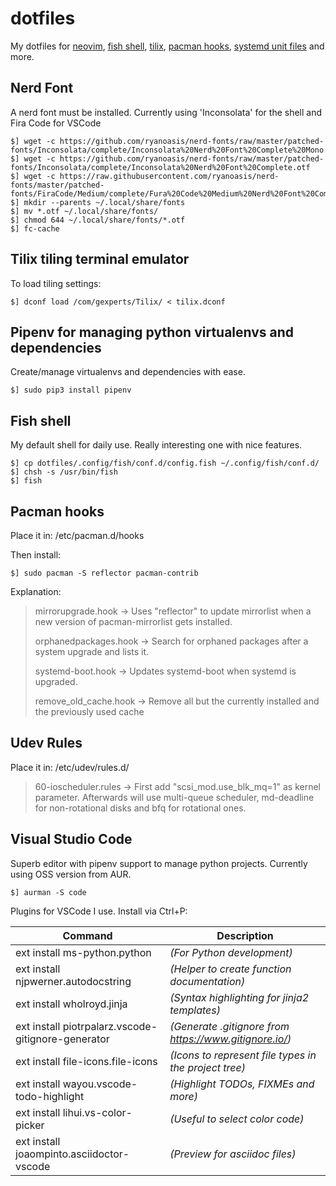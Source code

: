 # dotfiles
My dotfiles for [neovim](https://wiki.archlinux.org/index.php/Neovim), [fish shell](https://wiki.archlinux.org/index.php/Fish), [tilix](https://gnunn1.github.io/tilix-web/), [pacman hooks](https://wiki.archlinux.org/index.php/Pacman), [systemd unit files](https://wiki.archlinux.org/index.php/Systemd) and more.

## Nerd Font
A nerd font must be installed. Currently using 'Inconsolata' for the shell and Fira Code for VSCode

    $] wget -c https://github.com/ryanoasis/nerd-fonts/raw/master/patched-fonts/Inconsolata/complete/Inconsolata%20Nerd%20Font%20Complete%20Mono.otf
    $] wget -c https://github.com/ryanoasis/nerd-fonts/raw/master/patched-fonts/Inconsolata/complete/Inconsolata%20Nerd%20Font%20Complete.otf
    $] wget -c https://raw.githubusercontent.com/ryanoasis/nerd-fonts/master/patched-fonts/FiraCode/Medium/complete/Fura%20Code%20Medium%20Nerd%20Font%20Complete%20Mono.otf
    $] mkdir --parents ~/.local/share/fonts
    $] mv *.otf ~/.local/share/fonts/
    $] chmod 644 ~/.local/share/fonts/*.otf
    $] fc-cache

## Tilix tiling terminal emulator
To load tiling settings:

    $] dconf load /com/gexperts/Tilix/ < tilix.dconf

## Pipenv for managing python virtualenvs and dependencies
Create/manage virtualenvs and dependencies with ease.

    $] sudo pip3 install pipenv

## Fish shell
My default shell for daily use. Really interesting one with nice features.

    $] cp dotfiles/.config/fish/conf.d/config.fish ~/.config/fish/conf.d/
    $] chsh -s /usr/bin/fish
    $] fish

## Pacman hooks
Place it in: /etc/pacman.d/hooks

Then install:

    $] sudo pacman -S reflector pacman-contrib

Explanation:

> mirrorupgrade.hook -> Uses "reflector" to update mirrorlist when a new version of pacman-mirrorlist gets installed.
>
> orphanedpackages.hook -> Search for orphaned packages after a system upgrade and lists it.
>
> systemd-boot.hook -> Updates systemd-boot when systemd is upgraded.
>
> remove_old_cache.hook -> Remove all but the currently installed and the previously used cache

## Udev Rules
Place it in: /etc/udev/rules.d/

> 60-ioscheduler.rules -> First add "scsi_mod.use_blk_mq=1" as kernel parameter. Afterwards will use multi-queue scheduler, md-deadline for non-rotational disks and bfq for rotational ones.

## Visual Studio Code
Superb editor with pipenv support to manage python projects. Currently using OSS version from AUR.

    $] aurman -S code

Plugins for VSCode I use. Install via Ctrl+P:

| Command                                            | Description                                            |
| -------------------------------------------------- | ------------------------------------------------------ |
| ext install ms-python.python                       | *(For Python development)*                             |
| ext install njpwerner.autodocstring                | *(Helper to create function documentation)*            |
| ext install wholroyd.jinja                         | *(Syntax highlighting for jinja2 templates)*           |
| ext install piotrpalarz.vscode-gitignore-generator | *(Generate .gitignore from https://www.gitignore.io/)* |
| ext install file-icons.file-icons                    | *(Icons to represent file types in the project tree)*   |
| ext install wayou.vscode-todo-highlight            | *(Highlight TODOs, FIXMEs and more)*                   |
| ext install lihui.vs-color-picker                  | *(Useful to select color code)*                        |
| ext install joaompinto.asciidoctor-vscode          | *(Preview for asciidoc files)*                          |

